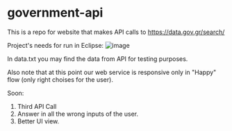# government-api
This is a repo for website that makes API calls to https://data.gov.gr/search/

Project's needs for run in Eclipse:
![image](https://user-images.githubusercontent.com/62133012/110184768-5c22d180-7e19-11eb-835f-826ff57542c9.png)


In data.txt you may find the data from API for testing purposes.

Also note that at this point our web service is responsive only in "Happy" flow (only right choises for the user).

Soon:
1. Third API Call
2. Answer in all the wrong inputs of the user.
3. Better UI view.
